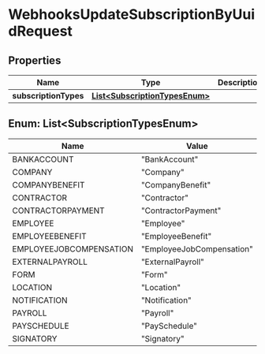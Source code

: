 

# WebhooksUpdateSubscriptionByUuidRequest



## Properties

| Name | Type | Description | Notes |
|------------ | ------------- | ------------- | -------------|
|**subscriptionTypes** | [**List&lt;SubscriptionTypesEnum&gt;**](#List&lt;SubscriptionTypesEnum&gt;) |  |  |



## Enum: List&lt;SubscriptionTypesEnum&gt;

| Name | Value |
|---- | -----|
| BANKACCOUNT | &quot;BankAccount&quot; |
| COMPANY | &quot;Company&quot; |
| COMPANYBENEFIT | &quot;CompanyBenefit&quot; |
| CONTRACTOR | &quot;Contractor&quot; |
| CONTRACTORPAYMENT | &quot;ContractorPayment&quot; |
| EMPLOYEE | &quot;Employee&quot; |
| EMPLOYEEBENEFIT | &quot;EmployeeBenefit&quot; |
| EMPLOYEEJOBCOMPENSATION | &quot;EmployeeJobCompensation&quot; |
| EXTERNALPAYROLL | &quot;ExternalPayroll&quot; |
| FORM | &quot;Form&quot; |
| LOCATION | &quot;Location&quot; |
| NOTIFICATION | &quot;Notification&quot; |
| PAYROLL | &quot;Payroll&quot; |
| PAYSCHEDULE | &quot;PaySchedule&quot; |
| SIGNATORY | &quot;Signatory&quot; |



